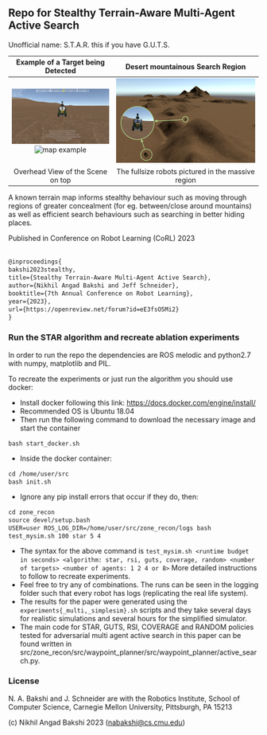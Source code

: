 ## Repo for Stealthy Terrain-Aware Multi-Agent Active Search

Unofficial name: S.T.A.R. this if you have G.U.T.S.

Example of a Target being Detected | Desert mountainous Search Region
:-----------------------------:|:-----------:
<img src="./images/target-detection-example.gif" alt="Target detection" height="" width=""/> <img src="./images/map-example.gif" alt="map example" width="" height=""/> | <img src="./images/desert_mountainous_with_recbot.png" alt="desert mountainous"  width="" height=""/>
Overhead View of the Scene on top |   The fullsize robots pictured in the massive region

A known terrain map informs stealthy behaviour such as moving through regions of greater concealment (for eg. between/close around mountains) as well as efficient search behaviours such as searching in better hiding places.

Published in Conference on Robot Learning (CoRL) 2023

```

@inproceedings{
bakshi2023stealthy,
title={Stealthy Terrain-Aware Multi-Agent Active Search},
author={Nikhil Angad Bakshi and Jeff Schneider},
booktitle={7th Annual Conference on Robot Learning},
year={2023},
url={https://openreview.net/forum?id=eE3fsO5Mi2}
}

```

### Run the STAR algorithm and recreate ablation experiments

In order to run the repo the dependencies are ROS melodic and python2.7 with numpy, matplotlib and PIL.

To recreate the experiments or just run the algorithm you should use docker:
- Install docker following this link: https://docs.docker.com/engine/install/
- Recommended OS is Ubuntu 18.04
- Then run the following command to download the necessary image and start the container
```
bash start_docker.sh
```
- Inside the docker container:
```
cd /home/user/src
bash init.sh
```
- Ignore any pip install errors that occur if they do, then:
```
cd zone_recon
source devel/setup.bash
USER=user ROS_LOG_DIR=/home/user/src/zone_recon/logs bash test_mysim.sh 100 star 5 4
```
- The syntax for the above command is `test_mysim.sh <runtime budget in seconds> <algorithm: star, rsi, guts, coverage, random> <number of targets> <number of agents: 1 2 4 or 8>`
More detailed instructions to follow to recreate experiments.
- Feel free to try any of combinations. The runs can be seen in the logging folder such that every robot has logs (replicating the real life system).
- The results for the paper were generated using the `experiments{_multi,_simplesim}.sh` scripts and they take several days for realistic simulations and several hours for the simplified simulator.
- The main code for STAR, GUTS, RSI, COVERAGE and RANDOM policies tested for adversarial multi agent active search in this paper can be found written in src/zone_recon/src/waypoint_planner/src/waypoint_planner/active_search.py.


### License

N. A. Bakshi and J. Schneider are with the Robotics Institute, School of Computer Science, Carnegie Mellon University, Pittsburgh, PA 15213

(c) Nikhil Angad Bakshi 2023 (nabakshi@cs.cmu.edu)